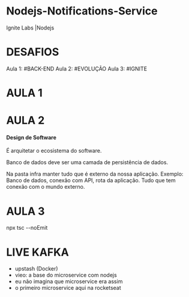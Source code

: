 # Nodejs-Notifications-Service

Ignite Labs |Nodejs

# DESAFIOS

Aula 1: #BACK-END
Aula 2: #EVOLUÇÃO
Aula 3: #IGNITE

# AULA 1

# AULA 2

#### Design de Software

É arquitetar o ecosistema do software.

Banco de dados deve ser uma camada de persistência de dados.

Na pasta infra manter tudo que é externo da nossa aplicação.
Exemplo: Banco de dados, conexão com API, rota da aplicação.
Tudo que tem conexão com o mundo externo.

# AULA 3

npx tsc --noEmit

# LIVE KAFKA

- upstash (Docker)
- vieo: a base do microservice com nodejs
- eu não imagina que microservice era assim
- o primeiro microservice aqui na rocketseat
